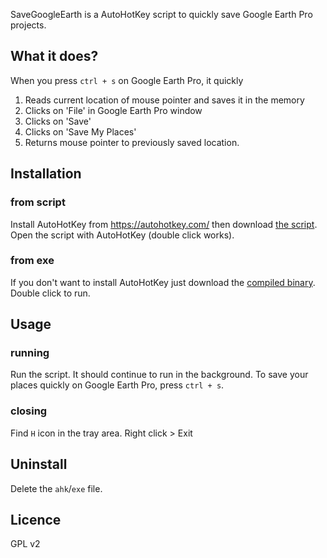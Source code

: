 SaveGoogleEarth is a AutoHotKey script to quickly save Google Earth Pro projects.

## What it does?
When you press `ctrl + s` on Google Earth Pro, it quickly

1. Reads current location of mouse pointer and saves it in the memory
1. Clicks on 'File' in Google Earth Pro window
1. Clicks on 'Save'
1. Clicks on 'Save My Places'
1. Returns mouse pointer to previously saved location.


## Installation

### from script 
Install AutoHotKey from https://autohotkey.com/ then download [the script](SaveMyPlaces.ahk). Open the script with AutoHotKey (double click works).

### from exe
If you don't want to install AutoHotKey just download the [compiled binary](SaveMyPlaces.exe). Double click to run.

## Usage
### running
Run the script. It should continue to run in the background. To save your places quickly on Google Earth Pro, press `ctrl + s`.

### closing
Find `H` icon in the tray area. Right click > Exit

## Uninstall
Delete the `ahk`/`exe` file.
## Licence 
GPL v2
